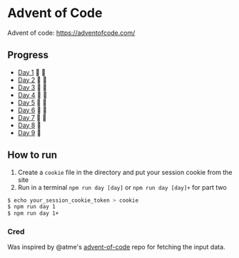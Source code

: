 # Advent of Code

Advent of code: https://adventofcode.com/

## Progress

- [Day 1](https://github.com/kotlinski/advent-of-code/tree/main/src/2021/day-01) 🌟 🌟
- [Day 2](https://github.com/kotlinski/advent-of-code/tree/main/src/2021/day-02) 🌟 🌟
- [Day 3](https://github.com/kotlinski/advent-of-code/tree/main/src/2021/day-03) 🌟 🌟
- [Day 4](https://github.com/kotlinski/advent-of-code/tree/main/src/2021/day-04) 🌟 🌟
- [Day 5](https://github.com/kotlinski/advent-of-code/tree/main/src/2021/day-05) 🌟 🌟
- [Day 6](https://github.com/kotlinski/advent-of-code/tree/main/src/2021/day-06) 🌟 🌟
- [Day 7](https://github.com/kotlinski/advent-of-code/tree/main/src/2021/day-07) 🌟 🌟
- [Day 8](https://github.com/kotlinski/advent-of-code/tree/main/src/2021/day-08) 🌟
- [Day 9](https://github.com/kotlinski/advent-of-code/tree/main/src/2021/day-09) 🌟

## How to run

1. Create a `cookie` file in the directory and put your session cookie from the site
2. Run in a terminal `npm run day [day]` or `npm run day [day]+` for part two

```sh
$ echo your_session_cookie_token > cookie
$ npm run day 1
$ npm run day 1+
```

### Cred

Was inspired by @atme's [advent-of-code](https://github.com/atme/advent-of-code-2021) repo for fetching the input data.

